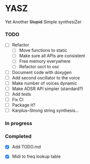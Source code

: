 # YASZ
Yet Another ~~Stupid~~ Simple synthesiZer

### TODO
- [ ] Refactor
  - [ ] Move functions to static
  - [ ] Make sure all APIs are consistent
  - [ ] Free memory everywhere
  - [ ] Refactor osct to osc
- [ ] Document code with doxygen
- [ ] Add second oscillator to the voice
- [ ] Make number of voices dynamic
- [ ] Make ADSR API simpler (standard?)
- [ ] Add tests
- [ ] Fix CI
- [ ] Package it?
- [ ] Karplus–Strong string synthesis...

### In progress
 
### Completed 
- [x] Add TODO.md
- [x] Midi to freq lookup table


